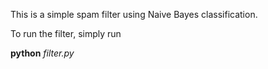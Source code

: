 This is a simple spam filter using Naive Bayes classification. 

To run the filter, simply run

<b>python</b> <i>filter.py</i>
